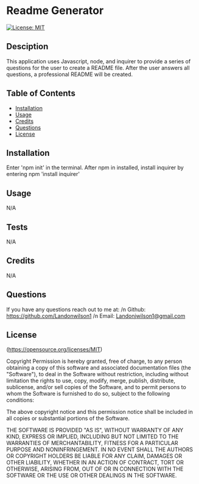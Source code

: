 # Readme Generator 

  [![License: MIT](https://img.shields.io/badge/License-MIT-yellow.svg)](https://opensource.org/licenses/MIT)

  ## Desciption 
  This application uses Javascript, node, and inquirer to provide a series of questions for the user to create a README file. After the user answers all questions, a professional README will be created.

  ## Table of Contents
  - [Installation](#installation)
  - [Usage](#usage)
  - [Credits](#contributing)
  - [Questions](#questions)
  - [License](#License)

  ## Installation 
  Enter 'npm init' in the terminal. After npm in installed, install inquirer by entering npm 'install inquirer'

  ## Usage 
  N/A

  ## Tests 
  N/A

  ## Credits 
  N/A

  ## Questions 
  If you have any questions reach out to me at: /n
  Github: https://github.com/Landonwilson1 /n
  Email: Landonjwilson1@gmail.com
  
  ## License
  (https://opensource.org/licenses/MIT)
  
Copyright <YEAR> <COPYRIGHT HOLDER>
Permission is hereby granted, free of charge, to any person obtaining a copy of this software and associated documentation files (the "Software"), to deal in the Software without restriction, including without limitation the rights to use, copy, modify, merge, publish, distribute, sublicense, and/or sell copies of the Software, and to permit persons to whom the Software is furnished to do so, subject to the following conditions:
              
The above copyright notice and this permission notice shall be included in all copies or substantial portions of the Software.
              
THE SOFTWARE IS PROVIDED "AS IS", WITHOUT WARRANTY OF ANY KIND, EXPRESS OR IMPLIED, INCLUDING BUT NOT LIMITED TO THE WARRANTIES OF MERCHANTABILITY, FITNESS FOR A PARTICULAR PURPOSE AND NONINFRINGEMENT. IN NO EVENT SHALL THE AUTHORS OR COPYRIGHT HOLDERS BE LIABLE FOR ANY CLAIM, DAMAGES OR OTHER LIABILITY, WHETHER IN AN ACTION OF CONTRACT, TORT OR OTHERWISE, ARISING FROM, OUT OF OR IN CONNECTION WITH THE SOFTWARE OR THE USE OR OTHER DEALINGS IN THE SOFTWARE.
